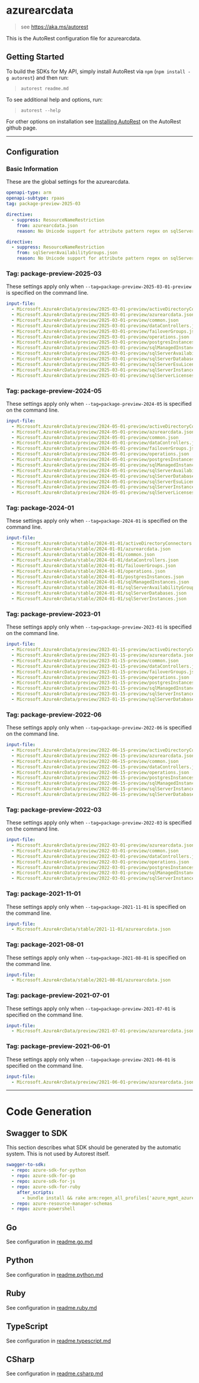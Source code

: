 # azurearcdata

> see https://aka.ms/autorest

This is the AutoRest configuration file for azurearcdata.

## Getting Started

To build the SDKs for My API, simply install AutoRest via `npm` (`npm install -g autorest`) and then run:

> `autorest readme.md`

To see additional help and options, run:

> `autorest --help`

For other options on installation see [Installing AutoRest](https://aka.ms/autorest/install) on the AutoRest github page.

---

## Configuration

### Basic Information

These are the global settings for the azurearcdata.

``` yaml
openapi-type: arm
openapi-subtype: rpaas
tag: package-preview-2025-03
```

``` yaml
directive:
  - suppress: ResourceNameRestriction
    from: azurearcdata.json
    reason: No Unicode support for attribute pattern regex on sqlServerInstanceName and others. This should be fixed by tooling.
```

``` yaml
directive:
  - suppress: ResourceNameRestriction
    from: sqlServerAvailabilityGroups.json
    reason: No Unicode support for attribute pattern regex on sqlServerInstanceName and others. This should be fixed by tooling.
```

### Tag: package-preview-2025-03

These settings apply only when `--tag=package-preview-2025-03-01-preview` is specified on the command line.

```yaml $(tag) == 'package-preview-2025-03'
input-file:
  - Microsoft.AzureArcData/preview/2025-03-01-preview/activeDirectoryConnectors.json
  - Microsoft.AzureArcData/preview/2025-03-01-preview/azurearcdata.json
  - Microsoft.AzureArcData/preview/2025-03-01-preview/common.json
  - Microsoft.AzureArcData/preview/2025-03-01-preview/dataControllers.json
  - Microsoft.AzureArcData/preview/2025-03-01-preview/failoverGroups.json
  - Microsoft.AzureArcData/preview/2025-03-01-preview/operations.json
  - Microsoft.AzureArcData/preview/2025-03-01-preview/postgresInstances.json
  - Microsoft.AzureArcData/preview/2025-03-01-preview/sqlManagedInstances.json
  - Microsoft.AzureArcData/preview/2025-03-01-preview/sqlServerAvailabilityGroups.json
  - Microsoft.AzureArcData/preview/2025-03-01-preview/sqlServerDatabases.json
  - Microsoft.AzureArcData/preview/2025-03-01-preview/sqlServerEsuLicenses.json
  - Microsoft.AzureArcData/preview/2025-03-01-preview/sqlServerInstances.json
  - Microsoft.AzureArcData/preview/2025-03-01-preview/sqlServerLicenses.json
```

### Tag: package-preview-2024-05

These settings apply only when `--tag=package-preview-2024-05` is specified on the command line.

```yaml $(tag) == 'package-preview-2024-05'
input-file:
  - Microsoft.AzureArcData/preview/2024-05-01-preview/activeDirectoryConnectors.json
  - Microsoft.AzureArcData/preview/2024-05-01-preview/azurearcdata.json
  - Microsoft.AzureArcData/preview/2024-05-01-preview/common.json
  - Microsoft.AzureArcData/preview/2024-05-01-preview/dataControllers.json
  - Microsoft.AzureArcData/preview/2024-05-01-preview/failoverGroups.json
  - Microsoft.AzureArcData/preview/2024-05-01-preview/operations.json
  - Microsoft.AzureArcData/preview/2024-05-01-preview/postgresInstances.json
  - Microsoft.AzureArcData/preview/2024-05-01-preview/sqlManagedInstances.json
  - Microsoft.AzureArcData/preview/2024-05-01-preview/sqlServerAvailabilityGroups.json
  - Microsoft.AzureArcData/preview/2024-05-01-preview/sqlServerDatabases.json
  - Microsoft.AzureArcData/preview/2024-05-01-preview/sqlServerEsuLicenses.json
  - Microsoft.AzureArcData/preview/2024-05-01-preview/sqlServerInstances.json
  - Microsoft.AzureArcData/preview/2024-05-01-preview/sqlServerLicenses.json
```

### Tag: package-2024-01

These settings apply only when `--tag=package-2024-01` is specified on the command line.

```yaml $(tag) == 'package-2024-01'
input-file:
  - Microsoft.AzureArcData/stable/2024-01-01/activeDirectoryConnectors.json
  - Microsoft.AzureArcData/stable/2024-01-01/azurearcdata.json
  - Microsoft.AzureArcData/stable/2024-01-01/common.json
  - Microsoft.AzureArcData/stable/2024-01-01/dataControllers.json
  - Microsoft.AzureArcData/stable/2024-01-01/failoverGroups.json
  - Microsoft.AzureArcData/stable/2024-01-01/operations.json
  - Microsoft.AzureArcData/stable/2024-01-01/postgresInstances.json
  - Microsoft.AzureArcData/stable/2024-01-01/sqlManagedInstances.json
  - Microsoft.AzureArcData/stable/2024-01-01/sqlServerAvailabilityGroups.json
  - Microsoft.AzureArcData/stable/2024-01-01/sqlServerDatabases.json
  - Microsoft.AzureArcData/stable/2024-01-01/sqlServerInstances.json  
```

### Tag: package-preview-2023-01

These settings apply only when `--tag=package-preview-2023-01` is specified on the command line.

``` yaml $(tag) == 'package-preview-2023-01'
input-file:
  - Microsoft.AzureArcData/preview/2023-01-15-preview/activeDirectoryConnectors.json
  - Microsoft.AzureArcData/preview/2023-01-15-preview/azurearcdata.json
  - Microsoft.AzureArcData/preview/2023-01-15-preview/common.json
  - Microsoft.AzureArcData/preview/2023-01-15-preview/dataControllers.json
  - Microsoft.AzureArcData/preview/2023-01-15-preview/failoverGroups.json
  - Microsoft.AzureArcData/preview/2023-01-15-preview/operations.json
  - Microsoft.AzureArcData/preview/2023-01-15-preview/postgresInstances.json
  - Microsoft.AzureArcData/preview/2023-01-15-preview/sqlManagedInstances.json
  - Microsoft.AzureArcData/preview/2023-01-15-preview/sqlServerInstances.json
  - Microsoft.AzureArcData/preview/2023-01-15-preview/sqlServerDatabases.json
```

### Tag: package-preview-2022-06

These settings apply only when `--tag=package-preview-2022-06` is specified on the command line.

``` yaml $(tag) == 'package-preview-2022-06'
input-file:
  - Microsoft.AzureArcData/preview/2022-06-15-preview/activeDirectoryConnectors.json
  - Microsoft.AzureArcData/preview/2022-06-15-preview/azurearcdata.json
  - Microsoft.AzureArcData/preview/2022-06-15-preview/common.json
  - Microsoft.AzureArcData/preview/2022-06-15-preview/dataControllers.json
  - Microsoft.AzureArcData/preview/2022-06-15-preview/operations.json
  - Microsoft.AzureArcData/preview/2022-06-15-preview/postgresInstances.json
  - Microsoft.AzureArcData/preview/2022-06-15-preview/sqlManagedInstances.json
  - Microsoft.AzureArcData/preview/2022-06-15-preview/sqlServerInstances.json
  - Microsoft.AzureArcData/preview/2022-06-15-preview/sqlServerDatabases.json
```

### Tag: package-preview-2022-03

These settings apply only when `--tag=package-preview-2022-03` is specified on the command line.

``` yaml $(tag) == 'package-preview-2022-03'
input-file:
  - Microsoft.AzureArcData/preview/2022-03-01-preview/azurearcdata.json
  - Microsoft.AzureArcData/preview/2022-03-01-preview/common.json
  - Microsoft.AzureArcData/preview/2022-03-01-preview/dataControllers.json
  - Microsoft.AzureArcData/preview/2022-03-01-preview/operations.json
  - Microsoft.AzureArcData/preview/2022-03-01-preview/postgresInstances.json
  - Microsoft.AzureArcData/preview/2022-03-01-preview/sqlManagedInstances.json
  - Microsoft.AzureArcData/preview/2022-03-01-preview/sqlServerInstances.json
```

### Tag: package-2021-11-01

These settings apply only when `--tag=package-2021-11-01` is specified on the command line.

``` yaml $(tag) == 'package-2021-11-01'
input-file:
  - Microsoft.AzureArcData/stable/2021-11-01/azurearcdata.json
```

### Tag: package-2021-08-01

These settings apply only when `--tag=package-2021-08-01` is specified on the command line.

``` yaml $(tag) == 'package-2021-08-01'
input-file:
  - Microsoft.AzureArcData/stable/2021-08-01/azurearcdata.json
```

### Tag: package-preview-2021-07-01

These settings apply only when `--tag=package-preview-2021-07-01` is specified on the command line.

``` yaml $(tag) == 'package-preview-2021-07-01'
input-file:
  - Microsoft.AzureArcData/preview/2021-07-01-preview/azurearcdata.json
```

### Tag: package-preview-2021-06-01

These settings apply only when `--tag=package-preview-2021-06-01` is specified on the command line.

``` yaml $(tag) == 'package-preview-2021-06-01'
input-file:
  - Microsoft.AzureArcData/preview/2021-06-01-preview/azurearcdata.json
```

---

# Code Generation

## Swagger to SDK

This section describes what SDK should be generated by the automatic system.
This is not used by Autorest itself.

``` yaml $(swagger-to-sdk)
swagger-to-sdk:
  - repo: azure-sdk-for-python
  - repo: azure-sdk-for-go
  - repo: azure-sdk-for-js
  - repo: azure-sdk-for-ruby
    after_scripts:
      - bundle install && rake arm:regen_all_profiles['azure_mgmt_azurearcdata']
  - repo: azure-resource-manager-schemas
  - repo: azure-powershell
```

## Go

See configuration in [readme.go.md](./readme.go.md)

## Python

See configuration in [readme.python.md](./readme.python.md)

## Ruby

See configuration in [readme.ruby.md](./readme.ruby.md)

## TypeScript

See configuration in [readme.typescript.md](./readme.typescript.md)

## CSharp

See configuration in [readme.csharp.md](./readme.csharp.md)
